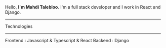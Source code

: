 Hello, <strong>I'm Mahdi Talebloo</strong>. I'm a full stack developer and I work in React and Django.
<hr>
Technologies
<hr>
Frontend :
Javascript & Typescript & React 
Backend :
Django
<!--
**MTalebloo/MTalebloo** is a ✨ _special_ ✨ repository because its `README.md` (this file) appears on your GitHub profile.

Here are some ideas to get you started:

- 🔭 I’m currently working on ...
- 🌱 I’m currently learning ...
- 👯 I’m looking to collaborate on ...
- 🤔 I’m looking for help with ...
- 💬 Ask me about ...
- 📫 How to reach me: ...
- 😄 Pronouns: ...
- ⚡ Fun fact: ...
-->
